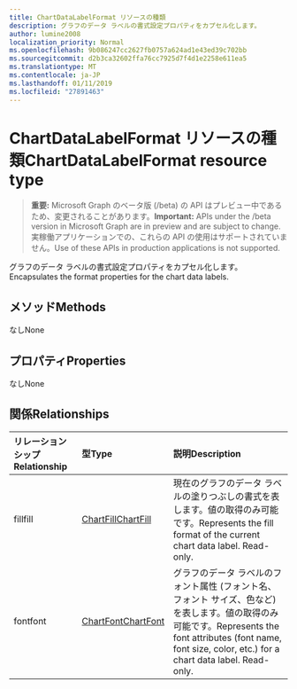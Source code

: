 ```yaml
---
title: ChartDataLabelFormat リソースの種類
description: グラフのデータ ラベルの書式設定プロパティをカプセル化します。
author: lumine2008
localization_priority: Normal
ms.openlocfilehash: 9b086247cc2627fb0757a624ad1e43ed39c702bb
ms.sourcegitcommit: d2b3ca32602ffa76cc7925d7f4d1e2258e611ea5
ms.translationtype: MT
ms.contentlocale: ja-JP
ms.lasthandoff: 01/11/2019
ms.locfileid: "27891463"
---
```

# <a name="chartdatalabelformat-resource-type"></a><span data-ttu-id="135db-103">ChartDataLabelFormat リソースの種類</span><span class="sxs-lookup"><span data-stu-id="135db-103">ChartDataLabelFormat resource type</span></span>

> <span data-ttu-id="135db-104">**重要:** Microsoft Graph のベータ版 (/beta) の API はプレビュー中であるため、変更されることがあります。</span><span class="sxs-lookup"><span data-stu-id="135db-104">**Important:** APIs under the /beta version in Microsoft Graph are in preview and are subject to change.</span></span> <span data-ttu-id="135db-105">実稼働アプリケーションでの、これらの API の使用はサポートされていません。</span><span class="sxs-lookup"><span data-stu-id="135db-105">Use of these APIs in production applications is not supported.</span></span>

<span data-ttu-id="135db-106">グラフのデータ ラベルの書式設定プロパティをカプセル化します。</span><span class="sxs-lookup"><span data-stu-id="135db-106">Encapsulates the format properties for the chart data labels.</span></span>


## <a name="methods"></a><span data-ttu-id="135db-107">メソッド</span><span class="sxs-lookup"><span data-stu-id="135db-107">Methods</span></span>
<span data-ttu-id="135db-108">なし</span><span class="sxs-lookup"><span data-stu-id="135db-108">None</span></span>

## <a name="properties"></a><span data-ttu-id="135db-109">プロパティ</span><span class="sxs-lookup"><span data-stu-id="135db-109">Properties</span></span>
<span data-ttu-id="135db-110">なし</span><span class="sxs-lookup"><span data-stu-id="135db-110">None</span></span>

## <a name="relationships"></a><span data-ttu-id="135db-111">関係</span><span class="sxs-lookup"><span data-stu-id="135db-111">Relationships</span></span>
| <span data-ttu-id="135db-112">リレーションシップ</span><span class="sxs-lookup"><span data-stu-id="135db-112">Relationship</span></span> | <span data-ttu-id="135db-113">型</span><span class="sxs-lookup"><span data-stu-id="135db-113">Type</span></span>   |<span data-ttu-id="135db-114">説明</span><span class="sxs-lookup"><span data-stu-id="135db-114">Description</span></span>|
|:---------------|:--------|:----------|
|<span data-ttu-id="135db-115">fill</span><span class="sxs-lookup"><span data-stu-id="135db-115">fill</span></span>|[<span data-ttu-id="135db-116">ChartFill</span><span class="sxs-lookup"><span data-stu-id="135db-116">ChartFill</span></span>](chartfill.md)|<span data-ttu-id="135db-p102">現在のグラフのデータ ラベルの塗りつぶしの書式を表します。値の取得のみ可能です。</span><span class="sxs-lookup"><span data-stu-id="135db-p102">Represents the fill format of the current chart data label. Read-only.</span></span>|
|<span data-ttu-id="135db-119">font</span><span class="sxs-lookup"><span data-stu-id="135db-119">font</span></span>|[<span data-ttu-id="135db-120">ChartFont</span><span class="sxs-lookup"><span data-stu-id="135db-120">ChartFont</span></span>](chartfont.md)|<span data-ttu-id="135db-p103">グラフのデータ ラベルのフォント属性 (フォント名、フォント サイズ、色など) を表します。値の取得のみ可能です。</span><span class="sxs-lookup"><span data-stu-id="135db-p103">Represents the font attributes (font name, font size, color, etc.) for a chart data label. Read-only.</span></span>|

<!-- uuid: 8fcb5dbc-d5aa-4681-8e31-b001d5168d79
2015-10-25 14:57:30 UTC -->
<!-- {
  "type": "#page.annotation",
  "description": "ChartDataLabelFormat resource",
  "keywords": "",
  "section": "documentation",
  "tocPath": ""
}-->
